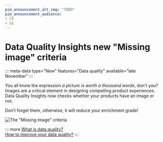 ```yaml
---
pim_announcement_alt_img: "TODO"
pim_announcement_audience:
- CE
- EE
---
```


# Data Quality Insights new "Missing image" criteria
::: meta-data type="New" features="Data quality" available="late November" 
:::

You all know the expression _a picture is worth a thousand words_, don't you?  Images are a critical element in designing compelling product experiences. Data Quality Insights now checks whether your products have an image or not. 

Don’t forget them, otherwise, it will reduce your enrichment grade!

![The "Missing image" criteria](../img/TODO.png)

::: more
[What is data quality?](../articles/understand-data-quality.html)  
[How to improve your data quality?](../articles/improve-data-quality.html)
:::
